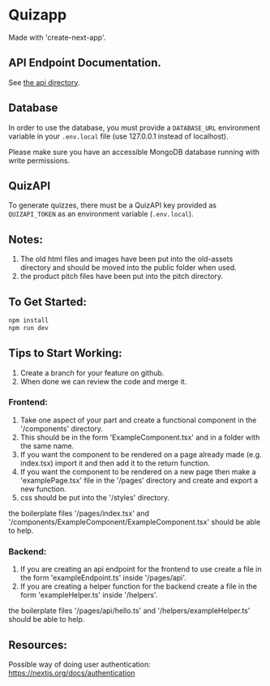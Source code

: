 # Quizapp
Made with 'create-next-app'.

## API Endpoint Documentation.
See [the api directory](/pages/api).

## Database
In order to use the database, you must provide a `DATABASE_URL` environment variable in your `.env.local` file (use 127.0.0.1 instead of localhost).


Please make sure you have an accessible MongoDB database running with write permissions.


## QuizAPI
To generate quizzes, there must be a QuizAPI key provided as `QUIZAPI_TOKEN` as an environment variable (`.env.local`).

## Notes:
1. The old html files and images have been put into the old-assets directory and should be moved into the public folder when used.
2. the product pitch files have been put into the pitch directory.

## To Get Started:

```bash
npm install
npm run dev
```

## Tips to Start Working:
1. Create a branch for your feature on github.
2. When done we can review the code and merge it.

### Frontend:
1. Take one aspect of your part and create a functional component in the '/components' directory.
2. This should be in the form 'ExampleComponent.tsx' and in a folder with the same name.
3. If you want the component to be rendered on a page already made (e.g. index.tsx) import it and then add it to the return function.
4. If you want the component to be rendered on a new page then make a 'examplePage.tsx' file in the '/pages' directory and create and export a new function.
5. css should be put into the '/styles' directory.

the boilerplate files '/pages/index.tsx' and '/components/ExampleComponent/ExampleComponent.tsx' should be able to help.

### Backend:
1. If you are creating an api endpoint for the frontend to use create a file in the form 'exampleEndpoint.ts' inside '/pages/api'.
2. If you are creating a helper function for the backend create a file in the form 'exampleHelper.ts' inside '/helpers'.

the boilerplate files '/pages/api/hello.ts' and '/helpers/exampleHelper.ts' should be able to help.

## Resources:
Possible way of doing user authentication:  
https://nextjs.org/docs/authentication  